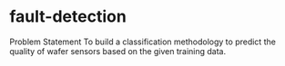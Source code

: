 # fault-detection

Problem Statement
To build a classification methodology to predict the quality of wafer sensors based on the given training data. 
